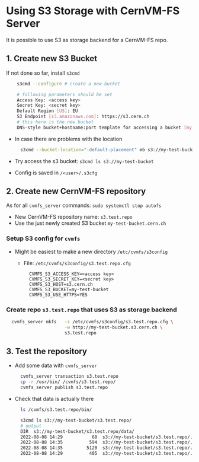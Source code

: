 # Using S3 Storage with CernVM-FS Server

It is possible to use S3 as storage backend for a CernVM-FS repo.

## 1. Create new S3 Bucket

If not done so far, install `s3cmd`

```bash
    s3cmd --configure # create a new bucket

    # following parameters should be set
    Access Key: <access key>
    Secret Key: <secret key> 
    Default Region [US]: EU
    S3 Endpoint [s3.amazonaws.com]: https://s3.cern.ch
    # this here is the new bucket
    DNS-style bucket+hostname:port template for accessing a bucket [my-test-bucket]: my-test-bucket.cern.ch 
```

- In case there are problems with the location
  ```bash
    s3cmd --bucket-location=":default-placement" mb s3://my-test-bucket
  ```

- Try access the s3 bucket: `s3cmd ls s3://my-test-bucket`
- Config is saved in `/<user>/.s3cfg`

## 2. Create new CernVM-FS repository 

As for all `cvmfs_server` commands: `sudo systemctl stop autofs`

- New CernVM-FS repository name: `s3.test.repo`
- Use the just newly created S3 bucket `my-test-bucket.cern.ch`
 

### Setup S3 config for `cvmfs`
  - Might be easiest to make a new directory `/etc/cvmfs/s3config`

      - File: `/etc/cvmfs/s3config/s3.test.repo.cfg`
        ```
          CVMFS_S3_ACCESS_KEY=<access key>
          CVMFS_S3_SECRET_KEY=<secret key> 
          CVMFS_S3_HOST=s3.cern.ch
          CVMFS_S3_BUCKET=my-test-bucket
          CVMFS_S3_USE_HTTPS=YES
        ```

### Create repo `s3.test.repo` that uses S3 as storage backend

```bash
  cvmfs_server mkfs   -s /etc/cvmfs/s3config/s3.test.repo.cfg \
                      -w http://my-test-bucket.s3.cern.ch \
                      s3.test.repo
```

## 3. Test the repository

- Add some data with `cvmfs_server` 
  ```bash
    cvmfs_server transaction s3.test.repo
    cp -r /usr/bin/ /cvmfs/s3.test.repo/
    cvmfs_server publish s3.test.repo
  ```
    
- Check that data is actually there
  ```bash
    ls /cvmfs/s3.test.repo/bin/

    s3cmd ls s3://my-test-bucket/s3.test.repo/
    # output
    DIR  s3://my-test-bucket/s3.test.repo/data/
    2022-08-08 14:29           68  s3://my-test-bucket/s3.test.repo/.cvmfs_master_replica
    2022-08-08 14:35          594  s3://my-test-bucket/s3.test.repo/.cvmfspublished
    2022-08-08 14:35         5120  s3://my-test-bucket/s3.test.repo/.cvmfsreflog
    2022-08-08 14:29          405  s3://my-test-bucket/s3.test.repo/.cvmfswhitelist
  ```
    
